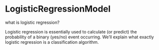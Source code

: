 # LogisticRegressionModel
what is logistic regression?

Logistic regression is essentially used to calculate (or predict) the probability of a binary (yes/no) event occurring. We’ll explain what exactly logistic regression is a classification algorithm.
